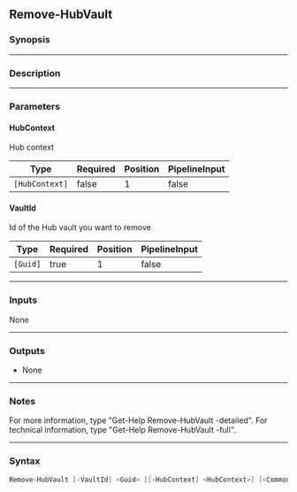 Remove-HubVault
---------------

### Synopsis

---

### Description

---

### Parameters
#### **HubContext**
Hub context

|Type          |Required|Position|PipelineInput|
|--------------|--------|--------|-------------|
|`[HubContext]`|false   |1       |false        |

#### **VaultId**
Id of the Hub vault you want to remove

|Type    |Required|Position|PipelineInput|
|--------|--------|--------|-------------|
|`[Guid]`|true    |1       |false        |

---

### Inputs
None

---

### Outputs
* None

---

### Notes
For more information, type "Get-Help Remove-HubVault -detailed". For technical information, type "Get-Help Remove-HubVault -full".

---

### Syntax
```PowerShell
Remove-HubVault [-VaultId] <Guid> [[-HubContext] <HubContext>] [<CommonParameters>]
```

